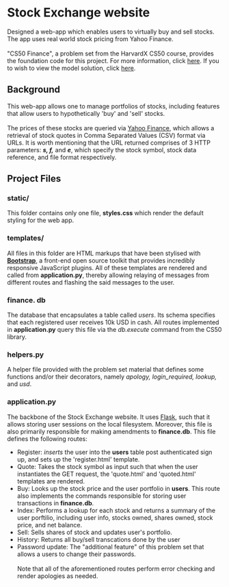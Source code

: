 # Stock Exchange website
Designed a web-app which enables users to virtually buy and sell stocks. The app uses real world stock pricing from Yahoo Finance.
<br><br>
"CS50 Finance", a problem set from the HarvardX CS50 course, provides the foundation code for this project. For more information, click [here](https://docs.cs50.net/problems/finance/finance.html). If you to wish to view the model solution, click [here](https://finance.cs50.net/login).
## Background
This web-app allows one to manage portfolios of stocks, including features that allow users to hypothetically 'buy' and 'sell' stocks. 
<br><br>
The prices of these stocks are queried via [Yahoo Finance](http://finance.yahoo.com/), which allows a retrieval of stock quotes in Comma Separated Values (CSV) format via URLs. It is worth mentioning that the URL returned comprises of 3 HTTP parameters: **_s, f,_** and _**e**_, which specify the stock symbol, stock data reference, and file format respectively.  

## Project Files
### static/
This folder contains only one file, **styles.css** which render the default styling for the web app. 
### templates/
All files in this folder are HTML markups that have been stylised with [**Bootstrap**](https://getbootstrap.com/), a front-end open source toolkit that provides incredibly responsive JavaScript plugins. All of these templates are rendered and called from **application.py**,  thereby allowing relaying of messages from different routes and flashing the said messages to the user. 
### finance. db
The database that encapsulates a table called _users_. Its schema specifies that each registered user receives 10k USD in cash.  All routes implemented in **application.py** query this file via the _db.execute_ command from the CS50 library.
### helpers.py
A helper file provided with the problem set material that defines some functions and/or their decorators, namely _apology, login_required,  lookup,_ and _usd_.
### application.py
The backbone of the Stock Exchange website. It uses [Flask](http://flask.pocoo.org/),  such that it allows storing user sessions on the local filesystem. Moreover, this file is also primarily responsible for making amendments to **finance.db**. This file defines the following routes:

 - Register: _inserts_ the user into the **users** table post authenticated sign up, and sets up the 'register.html' template.
 - Quote: Takes the stock symbol as input such that when the user instantiates the GET request, the 'quote.html' and 'quoted.html' templates are rendered. 
 - Buy: Looks up the stock price and the user portfolio in **users**. This route also implements the commands responsible for storing user transactions in **finance.db**. 
 - Index: Performs a lookup for each stock and returns a summary of the user porftilio, including user info, stocks owned, shares owned, stock price, and net balance.
 - Sell: Sells shares of stock and updates user's portfolio.
 - History: Returns all buy/sell transcations done by the user
 - Password update: The "additional feature" of this problem set that allows a users to change their passwords. 
<br><br>
Note that all of the aforementioned routes perform error checking and render apologies as needed.
